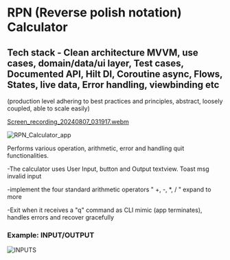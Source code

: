# RPN (Reverse polish notation) Calculator 
### 
## Tech stack - Clean architecture MVVM, use cases, domain/data/ui layer, Test cases, Documented API, Hilt DI, Coroutine async, Flows, States, live data, Error handling, viewbinding etc 
(production level adhering to best practices and principles, abstract, loosely coupled, able to scale easily)

[Screen_recording_20240807_031917.webm](https://github.com/user-attachments/assets/38bd18c3-2758-433e-902e-4373e427498b)

![RPN_Calculator_app](https://github.com/user-attachments/assets/8a1f5499-1cc8-4800-8865-b5f3935d4773)

Performs various operation, arithmetic, error and handling quit functionalities. 

-The calculator uses User Input, button and Output textview. Toast msg invalid input

-implement the four standard arithmetic operators " +, -, *, / " expand to more

-Exit when it receives a "q" command as CLI mimic (app terminates), handles errors and recover gracefully

### Example: INPUT/OUTPUT 

![INPUTS](https://github.com/user-attachments/assets/8b08f36e-430e-4af2-a9fa-6b5383a80d8c)

